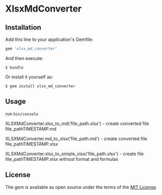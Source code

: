 # XlsxMdConverter

## Installation

Add this line to your application's Gemfile:

```ruby
gem 'xlsx_md_converter'
```

And then execute:

    $ bundle

Or install it yourself as:

    $ gem install xlsx_md_converter

## Usage

run `bin/console`

XLSXMdConverter.xlsx_to_md('file_path.xlsx') - create converted file file_pathTIMESTAMP.md

XLSXMdConverter.md_to_xlsx('file_path.md') - create converted file file_pathTIMESTAMP.xlsx

XLSXMdConverter.xlsx_to_simple_xlsx('file_path.xlsx') - create file file_pathTIMESTAMP.xlsx without format and formulas


## License

The gem is available as open source under the terms of the [MIT License](http://opensource.org/licenses/MIT).


